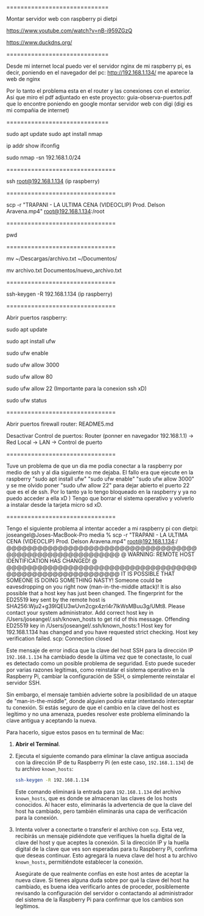 =============================

Montar servidor web con raspberry pi dietpi

https://www.youtube.com/watch?v=nB-i959ZGzQ

https://www.duckdns.org/

=============================

Desde mi internet local puedo ver el servidor nginx de mi raspberry pi, es decir,
poniendo en el navegador del pc: http://192.168.1.134/ me aparece la web de nginx

Por lo tanto el problema esta en el router y las conexiones con el exterior. Asi que miro el pdf
adjuntado en este proyecto: guia-observa-puertos.pdf que lo encontre poniendo en google
montar servidor web con digi (digi es mi compañia de internet)

=============================

sudo apt update
sudo apt install nmap

ip addr show
ifconfig

sudo nmap -sn 192.168.1.0/24

===============================

ssh root@192.168.1.134   (ip raspberry)

===============================

scp -r "TRAPANI - LA ULTIMA CENA (VIDEOCLIP) Prod. Delson Aravena.mp4" root@192.168.1.134:/root

===============================

pwd

===============================

mv ~/Descargas/archivo.txt ~/Documentos/

mv archivo.txt Documentos/nuevo_archivo.txt

===============================

ssh-keygen -R 192.168.1.134 (ip raspberry)

===============================

Abrir puertos raspberry:

sudo apt update

sudo apt install ufw

sudo ufw enable

sudo ufw allow 3000

sudo ufw allow 80

sudo ufw allow 22 (Importante para la conexion ssh xD)

sudo ufw status


===============================

Abrir puertos firewall router: README5.md

Desactivar Control de puertos: Router (ponner en navegador 192.168.1.1) -> Red Local -> LAN -> Control de puerto

===============================

Tuve un problema de que un dia me podia conectar a la raspberry por medio de ssh y al dia siguiente no me dejaba. El fallo era que ejecute en la raspberry "sudo apt install ufw" "sudo ufw enable" "sudo ufw allow 3000" y se me olvido poner "sudo ufw allow 22" para dejar abierto el puerto 22 que es el de ssh. Por lo tanto ya lo tengo bloqueado en la raspberry y ya no puedo acceder a ella xD ) Tengo que borrar el sistema operativo y volverlo a instalar desde la tarjeta micro sd xD.

===============================

Tengo el siguiente problema al intentar acceder a mi raspberry pi con dietpi: joseangel@Joses-MacBook-Pro media % scp -r "TRAPANI - LA ULTIMA CENA (VIDEOCLIP) Prod. Delson Aravena.mp4" root@192.168.1.134:/
@@@@@@@@@@@@@@@@@@@@@@@@@@@@@@@@@@@@@@@@@@@@@@@@@@@@@@@@@@@
@    WARNING: REMOTE HOST IDENTIFICATION HAS CHANGED!     @
@@@@@@@@@@@@@@@@@@@@@@@@@@@@@@@@@@@@@@@@@@@@@@@@@@@@@@@@@@@
IT IS POSSIBLE THAT SOMEONE IS DOING SOMETHING NASTY!
Someone could be eavesdropping on you right now (man-in-the-middle attack)!
It is also possible that a host key has just been changed.
The fingerprint for the ED25519 key sent by the remote host is
SHA256:Wju2+g39lQEU3wUvn2cgx4zrI4r7lkWsMBuu3g/UMt8.
Please contact your system administrator.
Add correct host key in /Users/joseangel/.ssh/known_hosts to get rid of this message.
Offending ED25519 key in /Users/joseangel/.ssh/known_hosts:1
Host key for 192.168.1.134 has changed and you have requested strict checking.
Host key verification failed.
scp: Connection closed

Este mensaje de error indica que la clave del host SSH para la dirección IP `192.168.1.134` ha cambiado desde la última vez que te conectaste, lo cual es detectado como un posible problema de seguridad. Esto puede suceder por varias razones legítimas, como reinstalar el sistema operativo en la Raspberry Pi, cambiar la configuración de SSH, o simplemente reinstalar el servidor SSH. 

Sin embargo, el mensaje también advierte sobre la posibilidad de un ataque de "man-in-the-middle", donde alguien podría estar intentando interceptar tu conexión. Si estás seguro de que el cambio en la clave del host es legítimo y no una amenaza, puedes resolver este problema eliminando la clave antigua y aceptando la nueva.

Para hacerlo, sigue estos pasos en tu terminal de Mac:

1. **Abrir el Terminal**.
2. Ejecuta el siguiente comando para eliminar la clave antigua asociada con la dirección IP de tu Raspberry Pi (en este caso, `192.168.1.134`) de tu archivo `known_hosts`:

   ```sh
   ssh-keygen -R 192.168.1.134
   ```

   Este comando eliminará la entrada para `192.168.1.134` del archivo `known_hosts`, que es donde se almacenan las claves de los hosts conocidos. Al hacer esto, eliminarás la advertencia de que la clave del host ha cambiado, pero también eliminarás una capa de verificación para la conexión.

3. Intenta volver a conectarte o transferir el archivo con `scp`. Esta vez, recibirás un mensaje pidiéndote que verifiques la huella digital de la clave del host y que aceptes la conexión. Si la dirección IP y la huella digital de la clave que ves son esperadas para tu Raspberry Pi, confirma que deseas continuar. Esto agregará la nueva clave del host a tu archivo `known_hosts`, permitiéndote establecer la conexión.

   Asegúrate de que realmente confías en este host antes de aceptar la nueva clave. Si tienes alguna duda sobre por qué la clave del host ha cambiado, es buena idea verificarlo antes de proceder, posiblemente revisando la configuración del servidor o contactando al administrador del sistema de la Raspberry Pi para confirmar que los cambios son legítimos.